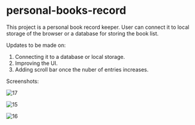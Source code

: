# personal-books-record
This project is a personal book record keeper. User can connect it to local storage of the browser or a database for storing the book list.

Updates to be made on:
1) Connecting it to a database or local storage.
2) Improving the UI.
3) Adding scroll bar once the nuber of entries increases.

Screenshots:

![17](https://user-images.githubusercontent.com/72762824/145306743-9e867eaf-b1ca-4877-97cd-1edaff762315.PNG)


![15](https://user-images.githubusercontent.com/72762824/145306745-36385f6e-3ad0-4760-9586-441069211414.PNG)


![16](https://user-images.githubusercontent.com/72762824/145306746-bc02bc31-303b-44a7-8374-7c4d874c2e67.PNG)

